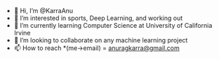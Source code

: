 - 👋 Hi, I’m @KarraAnu
- 👀 I’m interested in sports, Deep Learning, and working out
- 🌱 I’m currently learning Computer Science at University of California Irvine
- 💞️ I’m looking to collaborate on any machine learning project
- 📫 How to reach *(me->email) = anuragkarra@gmail.com

<!---
KarraAnu/KarraAnu is a ✨ special ✨ repository because its `README.md` (this file) appears on your GitHub profile.
You can click the Preview link to take a look at your changes.
--->
